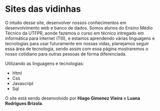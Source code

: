 # Sites das vidinhas

O intuito desse site, desenvolver nossos conhecimentos em desenvolvimento web e banco de dados. Somos alunos do Ensino Médio Técnico da UTFPR, aonde fazemos o curso em técnico intregado em informática para internet (TIII), e estamos aprendendo várias linguagens e tecnologias para usar futuramente em nossas vidas, planejamos seguir essa área de tecnologia, sendo assim com essa página mostraremos o nosso cotidiano para outras pessoas de forma diferenciada.


Utilizando as linguagens e tecnologias:
- Html
- Css
- Javascript
- Sql

O site está sendo desenvolvido por **Hiago Gimenez Vieira** e **Luana Rodrigues Brizola**.


